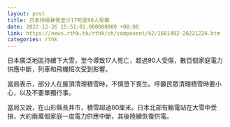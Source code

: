 ```yaml
---
layout: post
title: 日本持續暴雪至少17死逾90人受傷
date: 2022-12-26 15:51:01.000000000 +08:00
link: https://news.rthk.hk/rthk/ch/component/k2/1681402-20221226.htm
categories: rthk
---
```


日本廣泛地區持續下大雪，至今導致17人死亡，超過90人受傷，數百個家庭電力供應中斷，列車和飛機班次受到影響。

當局表示，部分人在屋頂清理積雪時，不慎墮下喪生。呼籲民眾清理積雪時要小心，以及不要單獨行事。

當局又說，在山形縣長井市，積雪超過80厘米。日本北部有輸電站在大雪中受損，大約兩萬個家庭一度電力供應中斷，其後陸續恢復供電。
